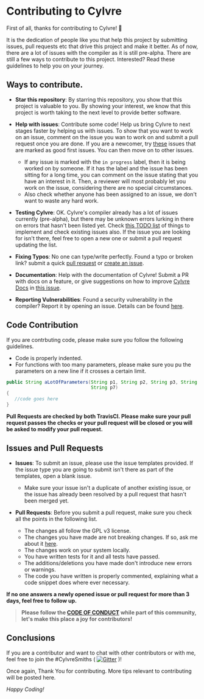 # Contributing to Cylvre

First of all, thanks for contributing to Cylvre! :partying_face: 

It is the dedication of people like you that help this project by submitting issues, pull requests etc that drive this project and make it better. As of now, there are a lot of issues with the compiler as it is still pre-alpha. There are still a few ways to contribute to this project. Interested? Read these guidelines to help you on your journey.

## Ways to contribute.

- **Star this repository**: By starring this repository, you show that this project is valuable to you. By showing your interest, we know that this project is worth taking to the next level to provide better software.

- **Help with issues**: Contribute some code! Help us bring Cylvre to next stages faster by helping us with issues. To show that you want to work on an issue, comment on the issue you wan to work on and submit a pull request once you are done. If you are a newcomer, try [these](https://github.com/Cylvre-Language/Cylvre/labels/good%20first%20issue) issues that are marked as good first issues. You can then move on to other issues.
   - If any issue is marked with the `in progress` label, then it is being worked on by someone. If it has the label and the issue has been sitting for a long time, you can comment on the issue stating that you have an interest in it. Then, a reviewer will most probably let you work on the issue, considering there are no special circumstances.
   - Also check whether anyone has been assigned to an issue, we don't want to waste any hard work.

- **Testing Cylvre**: OK. Cylvre's compiler already has a lot of issues currently (pre-alpha), but there may be unknown errors lurking in there on errors that hasn't been listed yet. Check [this TODO list](https://github.com/Cylvre-Language/Cylvre/blob/main/TODO.md) of things to implement and check existing issues also. If the issue you are looking for isn't there, feel free to open a new one or submit a pull request updating the list. 

- **Fixing Typos**: No one can type/write perfectly. Found a typo or broken link? submit a quick [pull request](https://github.com/Cylvre-Language/Cylvre/pulls) or [create an issue](https://github.com/Cylvre-Language/Cylvre/issues).

- **Documentation**: Help with the documentation of Cylvre! Submit a PR with docs on a feature, or give suggestions on how to improve [Cylvre Docs](https://sivaxis.gitbook.io/cylvre-docs/) in [this issue](https://github.com/Cylvre-Language/Cylvre/issues/11).

- **Reporting Vulnerabilities**: Found a security vulnerability in the compiler? Report it by opening an issue. Details can be found [here](https://github.com/Cylvre-Language/Cylvre/blob/main/SECURITY.md).

## Code Contribution
If you are contrbuting code, please make sure you follow the following guidelines.
- Code is properly indented.
- For functions with too many parameters, please make sure you pu the parameters on a new line if it crosses a certain limit.

```java
public String aLotOfParameters(String p1, String p2, String p3, String p4, String p5, String p6,
                               String p7) 
{
   //code goes here                               
}
```

**Pull Requests are checked by both TravisCI. Please make sure your pull request passes the checks or your pull request will be closed or you will be asked to modify your pull request.**

## Issues and Pull Requests
- **Issues**: To submit an issue, please use the issue templates provided. If the issue type you are going to submit isn't there as part of the templates, open a blank issue.
  - Make sure your issue isn't a duplicate of another existing issue, or the issue has already been resolved by a pull request that hasn't been merged yet.


- **Pull Requests**: Before you submit a pull request, make sure you check all the points in the following list.
  - The changes all follow the GPL v3 license.
  - The changes you have made are not breaking changes. If so, ask me about it [here](https://github.com/Cylvre-Language/Cylvre/discussions/9).
  - The changes work on your system locally.
  - You have written tests for it and all tests have passed.
  - The additions/deletions you have made don't introduce new errors or warnings.
  - The code you have written is properly commented, explaining what a code snippet does where ever necessary.
 

**If no one answers a newly opened issue or pull request for more than 3 days, feel free to follow up.**

> **Please follow the [CODE OF CONDUCT](https://github.com/Cylvre-Language/Cylvre/blob/main/CODE_OF_CONDUCT.md) while part of this community, let's make this place a joy for contributors!**

## Conclusions
If you are a contributor and want to chat with other contributors or with me, feel free to join the #CylvreSmiths (  [![Gitter](https://badges.gitter.im/Cylvre/CylvreSmiths.svg)](https://gitter.im/Cylvre/CylvreSmiths?utm_source=badge&utm_medium=badge&utm_campaign=pr-badge)  )!

Once again, Thank You for contributing.
More tips relevant to contributing will be posted here.

_Happy Coding!_
